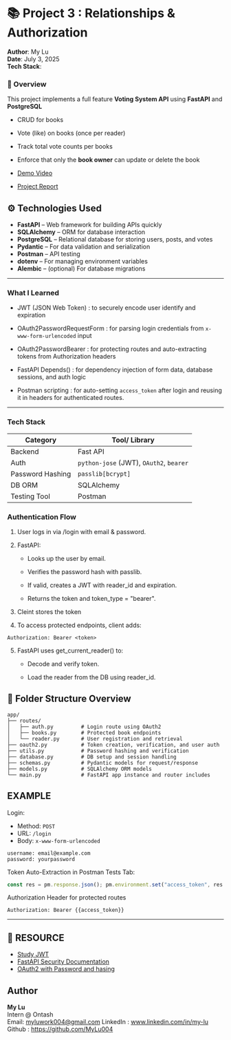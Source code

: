 # 📚 Project 3 : Relationships & Authorization

**Author**: My Lu  
**Date**: July 3, 2025  
**Tech Stack**: 


### 📌 Overview
This project implements a full feature **Voting System API** using **FastAPI** and **PostgreSQL** 
- CRUD for books
- Vote (like) on books (once per reader)
- Track total vote counts per books
- Enforce that only the **book owner** can update or delete the book 


- [Demo Video]()
- [Project Report](https://docs.google.com/document/d/1fOFSbPFd767ILrwKZC0wSJikoSD7kNX7QSBec4XpKZU/edit?usp=sharing)

## ⚙️ Technologies Used

- **FastAPI** – Web framework for building APIs quickly
- **SQLAlchemy** – ORM for database interaction
- **PostgreSQL** – Relational database for storing users, posts, and votes
- **Pydantic** – For data validation and serialization
- **Postman** – API testing
- **dotenv** – For managing environment variables
- **Alembic** – (optional) For database migrations

---
### What I Learned
- JWT (JSON Web Token) : to securely encode user identify and expiration  

- OAuth2PasswordRequestForm : for parsing login credentials from `x-www-form-urlencoded` input  

- OAuth2PasswordBearer : for protecting routes and auto-extracting tokens from Authorization headers  

- FastAPI Depends() : for dependency injection of form data, database sessions, and auth logic

- Postman scripting  : for auto-setting `access_token` after login and reusing it in headers for authenticated routes.

---
### Tech Stack


| Category             | Tool/ Library                               |
| ---------------------| ------------------------------------------- |
|  Backend             | Fast API                                    |
|  Auth                |    `python-jose` (JWT), `OAuth2`, `bearer`  |
|  Password Hashing    |    `passlib[bcrypt]`                        |
|  DB ORM              | SQLAlchemy                                  | 
| Testing Tool         | Postman                                     |


### Authentication Flow
1. User logs in via /login with email & password.

2. FastAPI:
    - Looks up the user by email.

    - Verifies the password hash with passlib.

    - If valid, creates a JWT with reader_id and expiration.

    - Returns the token and token_type = "bearer".
3. Cleint stores the token
4. To access protected endpoints, client adds:  
``` 
Authorization: Bearer <token>
```

5. FastAPI uses get_current_reader() to:

    - Decode and verify token.

    - Load the reader from the DB using reader_id.

## 📁 Folder Structure Overview

``` 
app/
├── routes/
│   ├── auth.py         # Login route using OAuth2
│   ├── books.py        # Protected book endpoints
│   └── reader.py       # User registration and retrieval
├── oauth2.py           # Token creation, verification, and user auth
├── utils.py            # Password hashing and verification
├── database.py         # DB setup and session handling
├── schemas.py          # Pydantic models for request/response
├── models.py           # SQLAlchemy ORM models
└── main.py             # FastAPI app instance and router includes
```

## EXAMPLE
Login:
- Method: `POST`
- URL: `/login`
- Body: `x-www-form-urlencoded`      
  
 
``` 
username: email@example.com
password: yourpassword
```

Token Auto-Extraction in Postman Tests Tab:
```javascript 
const res = pm.response.json(); pm.environment.set("access_token", res.access_token);
```

Authorization Header for protected routes
```
Authorization: Bearer {{access_token}}
```

---
## 🔗 RESOURCE
- [Study JWT](https://youtu.be/7Q17ubqLfaM)
- [FastAPI Security Documentation](https://fastapi.tiangolo.com/tutorial/security/ ) 
- [OAuth2 with Password and hasing]( https://fastapi.tiangolo.com/tutorial/security/simple-oauth2/)


## Author
**My Lu**  
Intern @ Ontash  
Email: myluwork004@gmail.com
LinkedIn : www.linkedin.com/in/my-lu  
Github : https://github.com/MyLu004 
